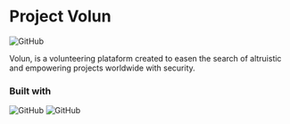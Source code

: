# Project Volun
![GitHub](https://img.shields.io/github/license/Lelexg/volun?style=plastic)

Volun, is a volunteering plataform created to easen the search of altruistic and empowering projects worldwide with security.

### Built with
![GitHub](https://upload-icon.s3.us-east-2.amazonaws.com/uploads/icons/png/9114856761551941711-512.png) ![GitHub](https://cdn4.iconfinder.com/data/icons/logos-brands-5/24/graphql-512.png)

